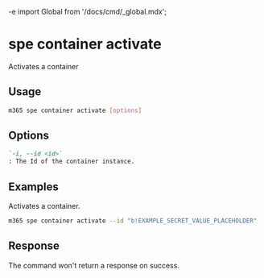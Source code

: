 -e <!-- DISCLAIMER: All secrets, passwords, and sensitive values in this document are examples only and not real credentials. -->
import Global from '/docs/cmd/_global.mdx';

# spe container activate

Activates a container

## Usage

```sh
m365 spe container activate [options]
```

## Options

```md definition-list
`-i, --id <id>`
: The Id of the container instance.
```

<Global />

## Examples

Activates a container.

```sh
m365 spe container activate --id "b!EXAMPLE_SECRET_VALUE_PLACEHOLDER"
```

## Response

The command won't return a response on success.
